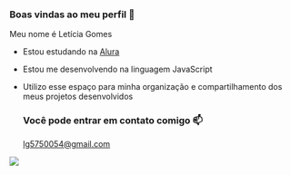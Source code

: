 ### Boas vindas ao meu perfil 💙

Meu nome é Letícia Gomes

- Estou estudando na [Alura](https://www.alura.com.br)
- Estou me desenvolvendo na linguagem JavaScript
- Utilizo esse espaço para minha organização e compartilhamento dos meus projetos desenvolvidos

  ### Você pode entrar em contato comigo 📫

  lg5750054@gmail.com
  
![](https://media.tenor.com/opEBWw0uddoAAAAM/umm.gif)
  
  
